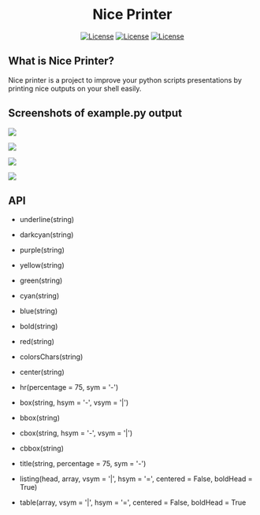<h1 align="center">Nice Printer</h1>

<p align="center">
<a href="https://github.com/24aitor/niceprinter/releases"><img src="https://img.shields.io/github/release/24aitor/NicePrinter.svg" alt="License"></a>
    <a href="https://www.python.org/"><img src="https://img.shields.io/badge/Built%20For-Python%203.X-orange.svg" alt="License"></a>
    <a href="https://raw.githubusercontent.com/24aitor/NicePrinter/master/LICENSE"><img src="https://img.shields.io/badge/license-MIT-blue.svg" alt="License"></a>
</p>

## What is Nice Printer?

Nice printer is a project to improve your python scripts presentations by printing
nice outputs on your shell easily.

## Screenshots of example.py output

![](http://i.imgur.com/j1Of5ix.png)

![](http://i.imgur.com/uGMzMvK.png)

![](http://i.imgur.com/jaLykwa.png)

![](http://i.imgur.com/K4N2mK7.png)
## API

- underline(string)

- darkcyan(string)

- purple(string)

- yellow(string)

- green(string)

- cyan(string)

- blue(string)

- bold(string)

- red(string)

- colorsChars(string)

- center(string)

- hr(percentage = 75, sym = '-')

- box(string, hsym = '-', vsym = '|')

- bbox(string)

- cbox(string, hsym = '-', vsym = '|')

- cbbox(string)

- title(string, percentage = 75, sym = '-')

- listing(head, array, vsym = '|', hsym = '=', centered = False, boldHead = True)

- table(array, vsym = '|', hsym = '=', centered = False, boldHead = True
